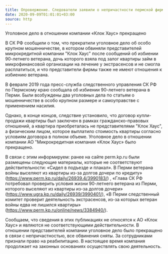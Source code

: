 ```yaml
---
title: Опровержение. Следователи заявили о непричастности пермской фирмы коллекторов к избиению ветерана и мошенничеству
date: 2020-09-09T01:01:01+03:00
source: http
---
```


Уголовное дело в отношении компании «Клок Хаус» прекращено

В СК РФ сообщили о том, что прекратили уголовное дело об особо крупном мошенничестве, в котором обвиняли представителей микрокредитной компании "Клок Хаус" после сообщений об избиении 90-летнего ветерана, дочь которого взяла под залог квартиры займ в микрофинансовой организации на лечение у экстрасенсов и не смогла расплатиться, и что представители фирмы также не имеют отношения к избиению ветерана.

В феврале 2019 года пресс-служба следственного управления СК РФ по Пермскому краю сообщала об избиении 90-летнего ветерана в Перми. Были возбуждены два уголовных дела по статьям о мошенничестве в особо крупном размере и самоуправстве с применением насилия.

Однако, в конце концов, следствие установило, что договор купли-продажи квартиры был заключен в рамках гражданско-правовых отношений, а квартира приобреталась не представителями "Клок Хаус", а физическим лицом, которое выплатило стоимость квартиры согласно условиям договора в полном объеме. Уголовное дело в отношении компании АО "Микрокредитная компания «Клок Хаус» было прекращено.

В связи с этим информируем: ранее на сайте perm.kp.ru были размещены следующие материалы, которые не соответствуют действительности: «Сидел в подъезде и плакал». В Перми ветерана войны выселяют из квартиры из-за долгов дочери по кредиту» (https://www.perm.kp.ru/daily/26939.4/3990183/) , «Глава СК РФ потребовал проверить условия жизни 90-летнего ветерана из Перми, которого выселяют из квартиры из-за долгов дочери» (https://www.ugra.kp.ru/daily/26939/3990401/), «В Перми следственный комитет проверит деятельность экстрасенсов, из-за которых ветеран войны едва не лишился квартиры» (https://www.perm.kp.ru/online/news/3384940/).

Сообщаем, что сведения в этих публикациях не относятся к АО «Клок Хаус» и являются не соответствующими действительности. В отношении представителей компании уголовное дело было прекращено в связи с непричастностью, все обвинения сняты. За сотрудниками признали право на реабилитацию. В настоящее время компания продолжает на законных основаниях осуществлять свою деятельность.
